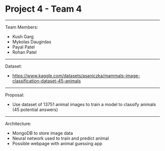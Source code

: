 # Project 4 - Team 4
-----
Team Members:
- Kush Garg
- Mykolas Daugirdas
- Payal Patel
- Rohan Patel
-----
Dataset:
- https://www.kaggle.com/datasets/asaniczka/mammals-image-classification-dataset-45-animals
-----
Proposal:
- Use dataset of 13751 animal images to train a model to classify animals (45 potential answers)
-----
Architecture:
- MongoDB to store image data
- Neural network used to train and predict animal
- Possible webpage with animal guessing app

